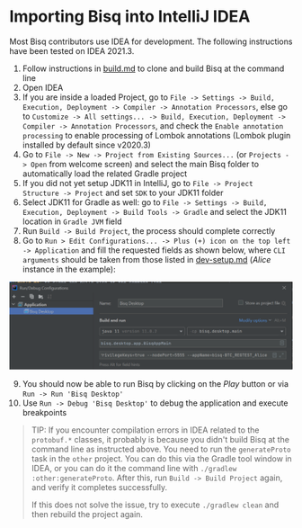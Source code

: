 # Importing Bisq into IntelliJ IDEA

Most Bisq contributors use IDEA for development. The following instructions have been tested on IDEA 2021.3.

1. Follow instructions in [build.md](build.md) to clone and build Bisq at the command line
1. Open IDEA
1. If you are inside a loaded Project, go to `File -> Settings -> Build, Execution, Deployment -> Compiler -> Annotation Processors`, else go to `Customize -> All settings... -> Build, Execution, Deployment -> Compiler -> Annotation Processors`, and check the `Enable annotation processing` to enable processing of Lombok annotations (Lombok plugin installed by default since v2020.3)
1. Go to `File -> New -> Project from Existing Sources...` (or `Projects -> Open` from welcome screen) and select the main Bisq folder to automatically load the related Gradle project
1. If you did not yet setup JDK11 in IntelliJ, go to `File -> Project Structure -> Project` and set `SDK` to your JDK11 folder
1. Select JDK11 for Gradle as well: go to `File -> Settings -> Build, Execution, Deployment -> Build Tools -> Gradle` and select the JDK11 location in `Gradle JVM` field
1. Run `Build -> Build Project`, the process should complete correctly
1. Go to `Run > Edit Configurations... -> Plus (+) icon on the top left -> Application` and fill the requested fields as shown below, where `CLI arguments` should be taken from those listed in [dev-setup.md](dev-setup.md) (_Alice_ instance in the example):

![edit_configurations.png](edit_configurations.png)

9. You should now be able to run Bisq by clicking on the _Play_ button or via `Run -> Run 'Bisq Desktop'`
10. Use `Run -> Debug 'Bisq Desktop'` to debug the application and execute breakpoints

> TIP: If you encounter compilation errors in IDEA related to the `protobuf.*` classes, it probably is because you didn't build Bisq at the command line as instructed above. You need to run the `generateProto` task in the `other` project. You can do this via the Gradle tool window in IDEA, or you can do it the command line with `./gradlew :other:generateProto`. After this, run `Build -> Build Project` again, and verify it completes successfully.
>
> If this does not solve the issue, try to execute `./gradlew clean` and then rebuild the project again.
